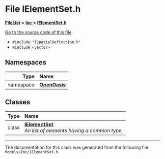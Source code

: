 

# File IElementSet.h



[**FileList**](files.md) **>** [**Inc**](dir_e48a3e9a07fc2444cdac51c67822643f.md) **>** [**IElementSet.h**](_i_element_set_8h.md)

[Go to the source code of this file](_i_element_set_8h_source.md)



* `#include "ISpatialDefinition.h"`
* `#include <vector>`













## Namespaces

| Type | Name |
| ---: | :--- |
| namespace | [**OpenOasis**](namespace_open_oasis.md) <br> |


## Classes

| Type | Name |
| ---: | :--- |
| class | [**IElementSet**](class_open_oasis_1_1_i_element_set.md) <br>_An list of elements having a common type._  |



















































------------------------------
The documentation for this class was generated from the following file `Models/Inc/IElementSet.h`

